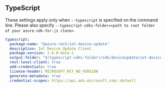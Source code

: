 ## TypeScript

These settings apply only when `--typescript` is specified on the command line.
Please also specify `--typescript-sdks-folder=<path to root folder of your azure-sdk-for-js clone>`.

```yaml $(typescript)
typescript:
  package-name: "@azure-rest/iot-device-update"
  description: Iot Device Update Client
  package-version: 1.0.0-beta.1
  output-folder: "$(typescript-sdks-folder)/sdk/deviceupdate/iot-device-update-rest"
  rest-level-client: true
  add-credentials: true
  license-header: MICROSOFT_MIT_NO_VERSION
  generate-metadata: true
  credential-scopes: https://api.adu.microsoft.com/.default
```
